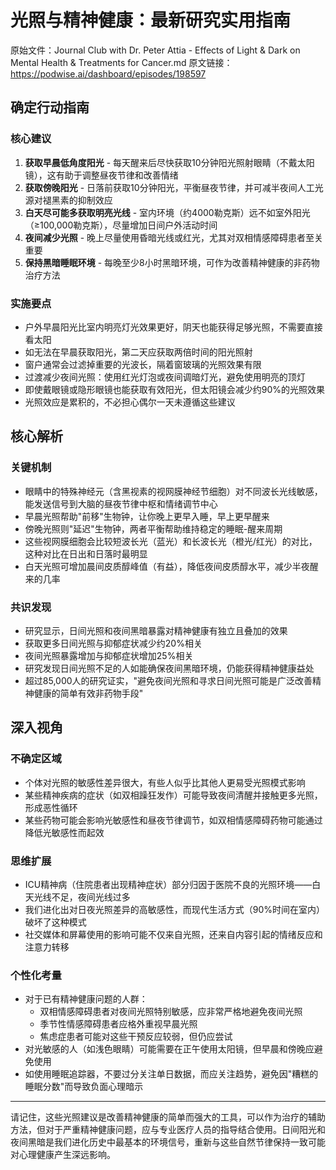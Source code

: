 # 光照与精神健康：最新研究实用指南

原始文件：Journal Club with Dr. Peter Attia - Effects of Light & Dark on Mental Health & Treatments for Cancer.md
原文链接：https://podwise.ai/dashboard/episodes/198597

## 确定行动指南

### 核心建议
1. **获取早晨低角度阳光** - 每天醒来后尽快获取10分钟阳光照射眼睛（不戴太阳镜），这有助于调整昼夜节律和改善情绪
2. **获取傍晚阳光** - 日落前获取10分钟阳光，平衡昼夜节律，并可减半夜间人工光源对褪黑素的抑制效应
3. **白天尽可能多获取明亮光线** - 室内环境（约4000勒克斯）远不如室外阳光（≥100,000勒克斯），尽量增加日间户外活动时间
4. **夜间减少光照** - 晚上尽量使用昏暗光线或红光，尤其对双相情感障碍患者至关重要
5. **保持黑暗睡眠环境** - 每晚至少8小时黑暗环境，可作为改善精神健康的非药物治疗方法

### 实施要点
* 户外早晨阳光比室内明亮灯光效果更好，阴天也能获得足够光照，不需要直接看太阳
* 如无法在早晨获取阳光，第二天应获取两倍时间的阳光照射
* 窗户通常会过滤掉重要的光波长，隔着窗玻璃的光照效果有限
* 过渡减少夜间光照：使用红光灯泡或夜间调暗灯光，避免使用明亮的顶灯
* 即使戴眼镜或隐形眼镜也能获取有效阳光，但太阳镜会减少约90%的光照效果
* 光照效应是累积的，不必担心偶尔一天未遵循这些建议

## 核心解析

### 关键机制
* 眼睛中的特殊神经元（含黑视素的视网膜神经节细胞）对不同波长光线敏感，能发送信号到大脑的昼夜节律中枢和情绪调节中心
* 早晨光照帮助"前移"生物钟，让你晚上更早入睡，早上更早醒来
* 傍晚光照则"延迟"生物钟，两者平衡帮助维持稳定的睡眠-醒来周期
* 这些视网膜细胞会比较短波长光（蓝光）和长波长光（橙光/红光）的对比，这种对比在日出和日落时最明显
* 白天光照可增加晨间皮质醇峰值（有益），降低夜间皮质醇水平，减少半夜醒来的几率

### 共识发现
* 研究显示，日间光照和夜间黑暗暴露对精神健康有独立且叠加的效果
* 获取更多日间光照与抑郁症状减少约20%相关
* 夜间光照暴露增加与抑郁症状增加25%相关
* 研究发现日间光照不足的人如能确保夜间黑暗环境，仍能获得精神健康益处
* 超过85,000人的研究证实，"避免夜间光照和寻求日间光照可能是广泛改善精神健康的简单有效非药物手段"

## 深入视角

### 不确定区域
* 个体对光照的敏感性差异很大，有些人似乎比其他人更易受光照模式影响
* 某些精神疾病的症状（如双相躁狂发作）可能导致夜间清醒并接触更多光照，形成恶性循环
* 某些药物可能会影响光敏感性和昼夜节律调节，如双相情感障碍药物可能通过降低光敏感性而起效

### 思维扩展
* ICU精神病（住院患者出现精神症状）部分归因于医院不良的光照环境——白天光线不足，夜间光线过多
* 我们进化出对日夜光照差异的高敏感性，而现代生活方式（90%时间在室内）破坏了这种模式
* 社交媒体和屏幕使用的影响可能不仅来自光照，还来自内容引起的情绪反应和注意力转移

### 个性化考量
* 对于已有精神健康问题的人群：
  - 双相情感障碍患者对夜间光照特别敏感，应非常严格地避免夜间光照
  - 季节性情感障碍患者应格外重视早晨光照
  - 焦虑症患者可能对这些干预反应较弱，但仍应尝试
* 对光敏感的人（如浅色眼睛）可能需要在正午使用太阳镜，但早晨和傍晚应避免使用
* 如使用睡眠追踪器，不要过分关注单日数据，而应关注趋势，避免因"糟糕的睡眠分数"而导致负面心理暗示

---

请记住，这些光照建议是改善精神健康的简单而强大的工具，可以作为治疗的辅助方法，但对于严重精神健康问题，应与专业医疗人员的指导结合使用。日间阳光和夜间黑暗是我们进化历史中最基本的环境信号，重新与这些自然节律保持一致可能对心理健康产生深远影响。

